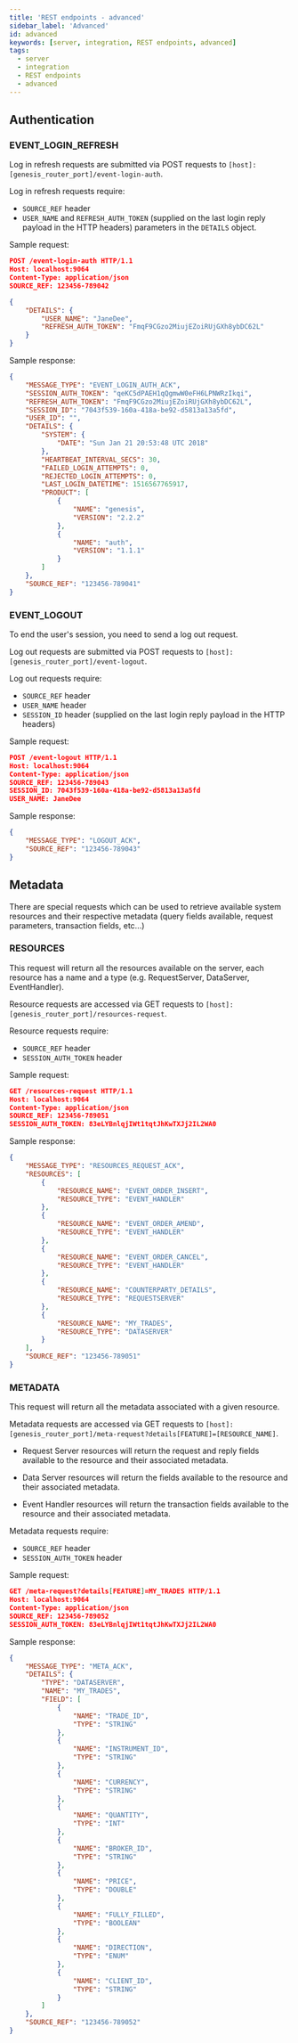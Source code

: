 ```yaml
---
title: 'REST endpoints - advanced'
sidebar_label: 'Advanced'
id: advanced
keywords: [server, integration, REST endpoints, advanced]
tags:
  - server
  - integration
  - REST endpoints
  - advanced
---
```


## Authentication

### EVENT_LOGIN_REFRESH

Log in refresh requests are submitted via POST requests to
`[host]:[genesis_router_port]/event-login-auth`.

Log in refresh requests require:

* `SOURCE_REF` header
* `USER_NAME` and `REFRESH_AUTH_TOKEN` (supplied on the last login reply payload in the HTTP headers) parameters in the `DETAILS` object.

Sample request:

```json
POST /event-login-auth HTTP/1.1
Host: localhost:9064
Content-Type: application/json
SOURCE_REF: 123456-789042

{
    "DETAILS": {
        "USER_NAME": "JaneDee",
        "REFRESH_AUTH_TOKEN": "FmqF9CGzo2MiujEZoiRUjGXh8ybDC62L"
    }
}
```

Sample response:

```json
{
    "MESSAGE_TYPE": "EVENT_LOGIN_AUTH_ACK",
    "SESSION_AUTH_TOKEN": "qeKC5dPAEH1qQgmwW0eFH6LPNWRzIkqi",
    "REFRESH_AUTH_TOKEN": "FmqF9CGzo2MiujEZoiRUjGXh8ybDC62L",
    "SESSION_ID": "7043f539-160a-418a-be92-d5813a13a5fd",
    "USER_ID": "",
    "DETAILS": {
        "SYSTEM": {
            "DATE": "Sun Jan 21 20:53:48 UTC 2018"
        },
        "HEARTBEAT_INTERVAL_SECS": 30,
        "FAILED_LOGIN_ATTEMPTS": 0,
        "REJECTED_LOGIN_ATTEMPTS": 0,
        "LAST_LOGIN_DATETIME": 1516567765917,
        "PRODUCT": [
            {
                "NAME": "genesis",
                "VERSION": "2.2.2"
            },
            {
                "NAME": "auth",
                "VERSION": "1.1.1"
            }
        ]
    },
    "SOURCE_REF": "123456-789041"
}
```

### EVENT_LOGOUT

To end the user's session, you need to send a log out request.

Log out requests are submitted via POST requests to
`[host]:[genesis_router_port]/event-logout`.

Log out requests require:

* `SOURCE_REF` header
* `USER_NAME` header
* `SESSION_ID` header (supplied on the last login reply payload in the HTTP headers)

Sample request:

```json
POST /event-logout HTTP/1.1
Host: localhost:9064
Content-Type: application/json
SOURCE_REF: 123456-789043
SESSION_ID: 7043f539-160a-418a-be92-d5813a13a5fd
USER_NAME: JaneDee
```

Sample response:

```json
{
    "MESSAGE_TYPE": "LOGOUT_ACK",
    "SOURCE_REF": "123456-789043"
}
```

## Metadata

There are special requests which can be used to retrieve available system resources and their respective metadata (query fields available, request parameters, transaction fields, etc...)

### RESOURCES

This request will return all the resources available on the server, each resource has a name and a type (e.g. RequestServer, DataServer, EventHandler).

Resource requests are accessed via GET requests to
`[host]:[genesis_router_port]/resources-request`.

Resource requests require:

* `SOURCE_REF` header
* `SESSION_AUTH_TOKEN` header

Sample request:

```json
GET /resources-request HTTP/1.1
Host: localhost:9064
Content-Type: application/json
SOURCE_REF: 123456-789051
SESSION_AUTH_TOKEN: 83eLYBnlqjIWt1tqtJhKwTXJj2IL2WA0
```

Sample response:

```json
{
    "MESSAGE_TYPE": "RESOURCES_REQUEST_ACK",
    "RESOURCES": [
        {
            "RESOURCE_NAME": "EVENT_ORDER_INSERT",
            "RESOURCE_TYPE": "EVENT_HANDLER"
        },
        {
            "RESOURCE_NAME": "EVENT_ORDER_AMEND",
            "RESOURCE_TYPE": "EVENT_HANDLER"
        },
        {
            "RESOURCE_NAME": "EVENT_ORDER_CANCEL",
            "RESOURCE_TYPE": "EVENT_HANDLER"
        },
        {
            "RESOURCE_NAME": "COUNTERPARTY_DETAILS",
            "RESOURCE_TYPE": "REQUESTSERVER"
        },
        {
            "RESOURCE_NAME": "MY_TRADES",
            "RESOURCE_TYPE": "DATASERVER"
        }
    ],
    "SOURCE_REF": "123456-789051"
}
```

### METADATA

This request will return all the metadata associated with a given resource.

Metadata requests are accessed via GET requests to
`[host]:[genesis_router_port]/meta-request?details[FEATURE]=[RESOURCE_NAME]`.

* Request Server resources will return the request and reply fields available to the resource and their associated metadata.

* Data Server resources will return the fields available to the resource and their associated metadata.

* Event Handler resources will return the transaction fields available to the resource and their associated metadata.

Metadata requests require:

* `SOURCE_REF` header
* `SESSION_AUTH_TOKEN` header

Sample request:

```json
GET /meta-request?details[FEATURE]=MY_TRADES HTTP/1.1
Host: localhost:9064
Content-Type: application/json
SOURCE_REF: 123456-789052
SESSION_AUTH_TOKEN: 83eLYBnlqjIWt1tqtJhKwTXJj2IL2WA0
```

Sample response:

```json
{
    "MESSAGE_TYPE": "META_ACK",
    "DETAILS": {
        "TYPE": "DATASERVER",
        "NAME": "MY_TRADES",
        "FIELD": [
            {
                "NAME": "TRADE_ID",
                "TYPE": "STRING"
            },
            {
                "NAME": "INSTRUMENT_ID",
                "TYPE": "STRING"
            },
            {
                "NAME": "CURRENCY",
                "TYPE": "STRING"
            },
            {
                "NAME": "QUANTITY",
                "TYPE": "INT"
            },
            {
                "NAME": "BROKER_ID",
                "TYPE": "STRING"
            },
            {
                "NAME": "PRICE",
                "TYPE": "DOUBLE"
            },
            {
                "NAME": "FULLY_FILLED",
                "TYPE": "BOOLEAN"
            },
            {
                "NAME": "DIRECTION",
                "TYPE": "ENUM"
            },
            {
                "NAME": "CLIENT_ID",
                "TYPE": "STRING"
            }
        ]
    },
    "SOURCE_REF": "123456-789052"
}
```
